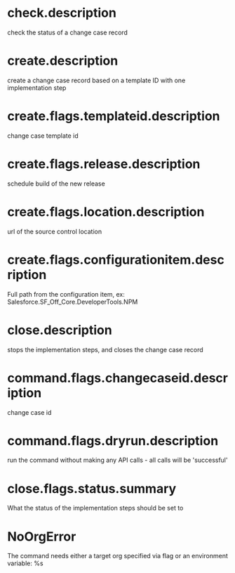 # check.description

check the status of a change case record

# create.description

create a change case record based on a template ID with one implementation step

# create.flags.templateid.description

change case template id

# create.flags.release.description

schedule build of the new release

# create.flags.location.description

url of the source control location

# create.flags.configurationitem.description

Full path from the configuration item, ex: Salesforce.SF_Off_Core.DeveloperTools.NPM

# close.description

stops the implementation steps, and closes the change case record

# command.flags.changecaseid.description

change case id

# command.flags.dryrun.description

run the command without making any API calls - all calls will be 'successful'

# close.flags.status.summary

What the status of the implementation steps should be set to

# NoOrgError

The command needs either a target org specified via flag or an environment variable: %s
